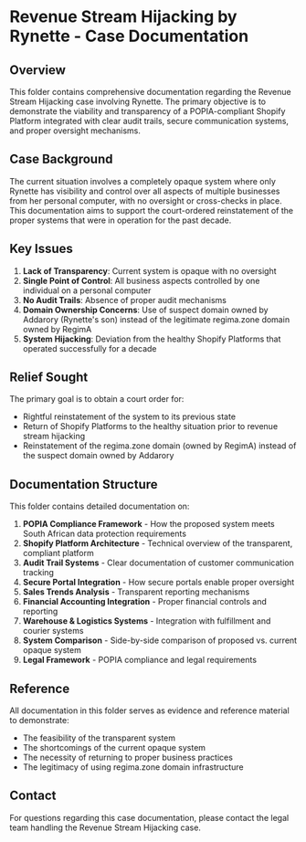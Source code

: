 # Revenue Stream Hijacking by Rynette - Case Documentation

## Overview

This folder contains comprehensive documentation regarding the Revenue Stream Hijacking case involving Rynette. The primary objective is to demonstrate the viability and transparency of a POPIA-compliant Shopify Platform integrated with clear audit trails, secure communication systems, and proper oversight mechanisms.

## Case Background

The current situation involves a completely opaque system where only Rynette has visibility and control over all aspects of multiple businesses from her personal computer, with no oversight or cross-checks in place. This documentation aims to support the court-ordered reinstatement of the proper systems that were in operation for the past decade.

## Key Issues

1. **Lack of Transparency**: Current system is opaque with no oversight
2. **Single Point of Control**: All business aspects controlled by one individual on a personal computer
3. **No Audit Trails**: Absence of proper audit mechanisms
4. **Domain Ownership Concerns**: Use of suspect domain owned by Addarory (Rynette's son) instead of the legitimate regima.zone domain owned by RegimA
5. **System Hijacking**: Deviation from the healthy Shopify Platforms that operated successfully for a decade

## Relief Sought

The primary goal is to obtain a court order for:
- Rightful reinstatement of the system to its previous state
- Return of Shopify Platforms to the healthy situation prior to revenue stream hijacking
- Reinstatement of the regima.zone domain (owned by RegimA) instead of the suspect domain owned by Addarory

## Documentation Structure

This folder contains detailed documentation on:

1. **POPIA Compliance Framework** - How the proposed system meets South African data protection requirements
2. **Shopify Platform Architecture** - Technical overview of the transparent, compliant platform
3. **Audit Trail Systems** - Clear documentation of customer communication tracking
4. **Secure Portal Integration** - How secure portals enable proper oversight
5. **Sales Trends Analysis** - Transparent reporting mechanisms
6. **Financial Accounting Integration** - Proper financial controls and reporting
7. **Warehouse & Logistics Systems** - Integration with fulfillment and courier systems
8. **System Comparison** - Side-by-side comparison of proposed vs. current opaque system
9. **Legal Framework** - POPIA compliance and legal requirements

## Reference

All documentation in this folder serves as evidence and reference material to demonstrate:
- The feasibility of the transparent system
- The shortcomings of the current opaque system
- The necessity of returning to proper business practices
- The legitimacy of using regima.zone domain infrastructure

## Contact

For questions regarding this case documentation, please contact the legal team handling the Revenue Stream Hijacking case.
